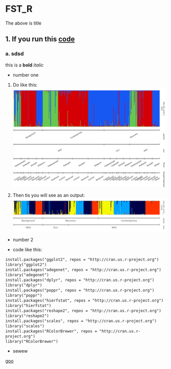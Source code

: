 # FST_R

The above is title

## 1. If you run this [code](https://github.com/noyara3/FST_R/blob/main/8popFst.Rmd)

### a. sdsd

this is a **bold** *italic*

* number one
1. Do like this:
![image_haider](https://raw.githubusercontent.com/noyara3/FST_R/main/pophelperShiny_v2.1.1_barplot%20(2).png?token=GHSAT0AAAAAAB4YBV6P455HXMHJAGL26GRUY6CW23Q)

2. Then tis you will see as an output:
![](https://raw.githubusercontent.com/noyara3/FST_R/main/images/pophelperShiny_v2.1.1_barplot.png?token=GHSAT0AAAAAAB4YBV6P3HPUDYXWB3YLT3BKY6CW7AQ)



* number 2

- code like this:

```{r}
install.packages("ggplot2", repos = "http://cran.us.r-project.org")
library("ggplot2") 
install.packages("adegenet", repos = "http://cran.us.r-project.org") 
library("adegenet") 
install.packages("dplyr", repos = "http://cran.us.r-project.org") 
library("dplyr") 
install.packages("poppr", repos = "http://cran.us.r-project.org") 
library("poppr") 
install.packages("hierfstat", repos = "http://cran.us.r-project.org") 
library("hierfstat") 
install.packages("reshape2", repos = "http://cran.us.r-project.org") 
library("reshape2") 
install.packages("scales", repos = "http://cran.us.r-project.org") 
library("scales") 
install.packages("RColorBrewer", repos = "http://cran.us.r-project.org") 
library("RColorBrewer") 
```


- sewew

[goo](www.google.com)
